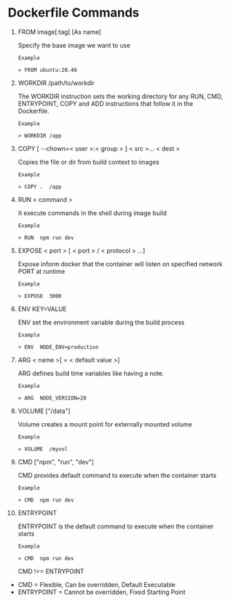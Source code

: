 # Dockerfile Commands

1.  FROM image[:tag] [As name]

    Specify the base image we want to use

    ```
    Example

    > FROM ubuntu:20.40
    ```

2.  WORKDIR /path/to/workdir

    The WORKDIR instruction sets the working directory for any RUN, CMD, ENTRYPOINT, COPY and ADD instructions that follow it in the Dockerfile.

    ```
    Example

    > WORKDIR /app
    ```

3.  COPY [ --chown=< user >:< group > ] < src >... < dest >

    Copies the file or dir from build context to images

    ```
    Example

    > COPY .  /app
    ```

4.  RUN < command >

    It execute commands in the shell during image build

    ```
    Example

    > RUN  npm run dev
    ```

5.  EXPOSE < port > [ < port > / < protocol > ...]

    Expose inform docker that the container will listen on specified network PORT at runtime

    ```
    Example

    > EXPOSE  3000
    ```

6.  ENV KEY=VALUE

    ENV set the environment variable during the build process

    ```
    Example

    > ENV  NODE_ENV=production
    ```

7.  ARG < name >[ = < default value >]

    ARG defines build time variables like having a note.

    ```
    Example

    > ARG  NODE_VERSION=20
    ```

8.  VOLUME ["/data"]

    Volume creates a mount point for externally mounted volume

    ```
    Example

    > VOLUME  /myvol
    ```

9.  CMD ["npm", "run", "dev"]

    CMD provides default command to execute when the container starts

    ```
    Example

    > CMD  npm run dev
    ```

10. ENTRYPOINT

    ENTRYPOINT is the default command to execute when the container starts

    ```
    Example

    > CMD  npm run dev
    ```


    CMD !== ENTRYPOINT

- CMD = Flexible, Can be overridden, Default Executable
- ENTRYPOINT = Cannot be overridden, Fixed Starting Point
